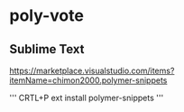 # poly-vote


## Sublime Text
https://marketplace.visualstudio.com/items?itemName=chimon2000.polymer-snippets

'''
CRTL+P
ext install polymer-snippets
'''